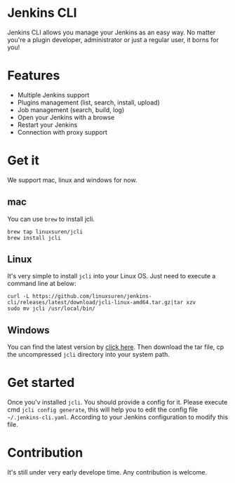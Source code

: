 # Jenkins CLI

Jenkins CLI allows you manage your Jenkins as an easy way. No matter you're a plugin
developer, administrator or just a regular user, it borns for you!

# Features

* Multiple Jenkins support
* Plugins management (list, search, install, upload)
* Job management (search, build, log)
* Open your Jenkins with a browse
* Restart your Jenkins
* Connection with proxy support

# Get it

We support mac, linux and windows for now.

## mac

You can use `brew` to install jcli.
```
brew tap linuxsuren/jcli
brew install jcli
```

## Linux

It's very simple to install `jcli` into your Linux OS. Just need to execute a command line at below:
```
curl -L https://github.com/linuxsuren/jenkins-cli/releases/latest/download/jcli-linux-amd64.tar.gz|tar xzv
sudo mv jcli /usr/local/bin/
```

## Windows

You can find the latest version by [click here](https://github.com/linuxsuren/jenkins-cli/releases/latest/download/jcli-windows-386.tar.gz). Then download the tar file, cp the uncompressed `jcli` directory into your system path.

# Get started

Once you'v installed `jcli`. You should provide a config for it. Please execute cmd `jcli config generate`, this will help you to edit the config file `~/.jenkins-cli.yaml`. According to your Jenkins configuration to modify this file.

# Contribution

It's still under very early develope time. Any contribution is welcome.
